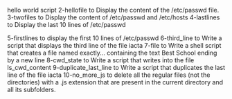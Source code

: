 hello world script
2-hellofile to Display the content of the /etc/passwd file.
3-twofiles to Display the content of /etc/passwd and /etc/hosts
4-lastlines to Display the last 10 lines of /etc/passwd


5-firstlines to display the first 10 lines of /etc/passwd
6-third_line to Write a script that displays the third line of the file iacta
7-file to Write a shell script that creates a file named exactly... containing the text Best School ending by a new line
8-cwd_state to Write a script that writes into the file ls_cwd_content
9-duplicate_last_line to Write a script that duplicates the last line of the file iacta
10-no_more_js to delete all the regular files (not the directories) with a .js extension that are present in the current directory and all its subfolders.
